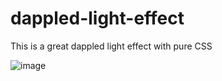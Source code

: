 # dappled-light-effect
This is a great dappled light effect with pure CSS

![image](https://user-images.githubusercontent.com/64134099/152539137-96c0354a-2077-461b-b6f0-a4f8d8a9cd67.png)

